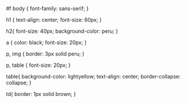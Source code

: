 #f
body {
    font-family: sans-serif;
}

h1 {
    text-align: center;
    font-size: 60px;
}

h2{
    font-size: 40px;
    background-color: peru;
}

a {
    color: black;
    font-size: 20px;
}

p, img {
    border: 3px solid peru;
}

p, table {
    font-size: 20px;
}

table{
    background-color: lightyellow;
    text-align: center;
    border-collapse: collapse;
}

td{
    border: 1px solid brown;
}

